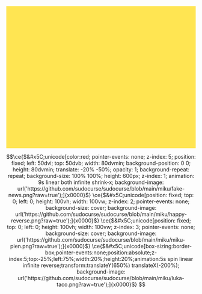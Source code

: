 
<div style="box-sizing:border-box;position:relative;width:100%;aspect-ratio:4/3;overflow:hidden;background:#ffe552"><!--ps=2-->
<div style="box-sizing:border-box;width:100%;height:100%;background:url(https://staging.cohostcdn.org/attachment/8cd49db5-a27b-4511-ac2d-9275caf46100/miku-pien.png)center center no-repeat;background-size:cover;position:absolute;top:0;left:5%;z-index:1"></div>
<div style="box-sizing:border-box;position:absolute;z-index:5;top:0;left:-100%;width:100%;height:100%;background:url(https://staging.cohostcdn.org/attachment/b1216da6-382c-4fe3-9905-1b5cbe74925b/fake-news.png)center center no-repeat;background-size:cover;animation:1s spin cubic-bezier(0,1,1,0) infinite;transform:translateX(200%);pointer-events:none"></div>
<div style="box-sizing:border-box;position:absolute;z-index:2;top:0;left:50%;width:50%;height:100%;background:url(https://staging.cohostcdn.org/attachment/2d54cf62-f516-4626-96ad-05ab4e8f104b/happy-reverse.png)top center no-repeat;animation:2s spin cubic-bezier(0,1,0,1) infinite;animation-direction:alternate;transform:translateY(-100%);background-size:contain"></div>
<div style="box-sizing:border-box;position:absolute;z-index:3;top:-50%;left:100%;background:url(https://staging.cohostcdn.org/attachment/63c9ecbf-af9d-4769-9cb1-e3bea1431268/luka-spin.gif)center center no-repeat;background-size:cover;width:50%;height:50%;animation:3s spin linear infinite;transform:translateY(300%) translateX(-300%)"></div>
<div style="box-sizing:border-box;pointer-events:none;position:absolute;z-index:4;animation:0.2s spin ease-out infinite;transform-origin:0 100%;transform:scale(1,0.85);left:0;bottom:0;background:url(https://staging.cohostcdn.org/attachment/018afd12-2cd0-4131-a5f9-cadb9b0cc67b/rin-happy.png)center bottom no-repeat;background-size:contain;width:128px;height:35%"></div>
<div style="box-sizing:border-box;pointer-events:none;position:absolute;z-index:4;animation:0.2s spin ease-out infinite;transform-origin:0 100%;transform:scale(1,0.85);right:0;bottom:0;background:url(https://staging.cohostcdn.org/attachment/579a12c4-f077-45fe-904c-ead664d074f9/miku-happy.png)center bottom no-repeat;background-size:contain;width:201px;height:35%"></div>  
<div style="box-sizing:border-box;position:absolute;z-index:3;top:38%;right:-5%;background:url(https://staging.cohostcdn.org/attachment/70a6b78f-ef7e-4c2f-9bc2-6e407537af8d/miku-arms.gif)center center no-repeat;cursor:url(https://staging.cohostcdn.org/attachment/5146e287-2677-4aca-b1d3-2f84a6d5311b/miku-arms-compressed.png),auto;background-size:cover;width:35%;height:35%"></div>
<div style="box-sizing:border-box;cursor:pointer;top:-5%;left:-15%;position:absolute;width:50%;height:50%;z-index:2;transform:rotate(60deg)">
  <details style="position:relative;overflow:hidden;width:100%;height:100%;top:0;left:0;box-sizing:border-box">
  <summary style="list-style:none;position:absolute;inset:0;z-index:1;box-sizing:border-box"><div style="box-sizing:border-box;position:absolute;z-index:5;top:0;left:0;width:100%;height:100%;background:url(https://staging.cohostcdn.org/attachment/cd06584f-f4d1-4deb-a0df-0ad00750c21f/miku-case-closed.png)center center no-repeat;background-size:cover"></div></summary> 
  <div style="position:absolute;inset:0;z-index:2;pointer-events:none;box-sizing:border-box"> 
    <div style="box-sizing:border-box;position:absolute;z-index:10;top:0;left:0;width:100%;height:100%;background:url(https://staging.cohostcdn.org/attachment/661ac112-9108-4744-8634-dca64ea7ac3f/miku-case-open.png)center center no-repeat;background-size:cover"></div> 
  </div>
  </details>
</div>
<div style="box-sizing:border-box;pointer-events:none;position:absolute;z-index:5;top:-25%;left:75%;width:20%;height:20%;animation:5s spin linear infinite reverse;transform:translateY(650%) translateX(-200%)">
  <div style="box-sizing:border-box;width:100%;height:100%;background:url(https://staging.cohostcdn.org/attachment/b2867ed0-852c-4972-b0c2-9ac629f1bc34/luka-taco.png)center center no-repeat;animation:1s spin linear infinite;background-size:contain"></div>
</div>
</div>


```math
\ce{$&#x5C;unicode[color:red; pointer-events: none; z-index: 5; position: fixed; left: 50dvi; top: 50dvb; width: 80dvmin; background-position: 0 0; height: 80dvmin; translate: -20% -50%; opacity: 1; background-repeat: repeat; background-size: 100% 100%; height: 600px; z-index: 1; animation: 9s linear both infinite shrink-x; background-image: url('https://github.com/sudocurse/sudocurse/blob/main/miku/fake-news.png?raw=true');]{x0000}$}
\ce{$&#x5C;unicode[position: fixed; top: 0; left: 0; height: 100vh; width: 100vw; z-index: 2; pointer-events: none; background-size: cover; background-image: url('https://github.com/sudocurse/sudocurse/blob/main/miku/happy-reverse.png?raw=true');]{x0000}$}
\ce{$&#x5C;unicode[position: fixed; top: 0; left: 0; height: 100vh; width: 100vw; z-index: 3; pointer-events: none; background-size: cover; background-image: url('https://github.com/sudocurse/sudocurse/blob/main/miku/miku-pien.png?raw=true');]{x0000}$}
\ce{$&#x5C;unicode[box-sizing:border-box;pointer-events:none;position:absolute;z-index:5;top:-25%;left:75%;width:20%;height:20%;animation:5s spin linear infinite reverse;transform:translateY(650%) translateX(-200%); background-image: url('https://github.com/sudocurse/sudocurse/blob/main/miku/luka-taco.png?raw=true');]{x0000}$}
